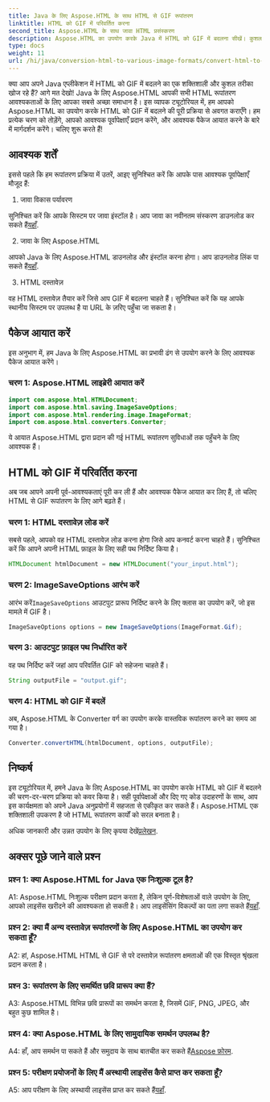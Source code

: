 ```yaml
---
title: Java के लिए Aspose.HTML के साथ HTML से GIF रूपांतरण
linktitle: HTML को GIF में परिवर्तित करना
second_title: Aspose.HTML के साथ जावा HTML प्रसंस्करण
description: Aspose.HTML का उपयोग करके Java में HTML को GIF में बदलना सीखें। कुशल HTML-से-GIF रूपांतरण के लिए एक व्यापक चरण-दर-चरण मार्गदर्शिका।
type: docs
weight: 11
url: /hi/java/conversion-html-to-various-image-formats/convert-html-to-gif/
---
```

क्या आप अपने Java एप्लीकेशन में HTML को GIF में बदलने का एक शक्तिशाली और कुशल तरीका खोज रहे हैं? आगे मत देखो! Java के लिए Aspose.HTML आपकी सभी HTML रूपांतरण आवश्यकताओं के लिए आपका सबसे अच्छा समाधान है। इस व्यापक ट्यूटोरियल में, हम आपको Aspose.HTML का उपयोग करके HTML को GIF में बदलने की पूरी प्रक्रिया से अवगत कराएँगे। हम प्रत्येक चरण को तोड़ेंगे, आपको आवश्यक पूर्वापेक्षाएँ प्रदान करेंगे, और आवश्यक पैकेज आयात करने के बारे में मार्गदर्शन करेंगे। चलिए शुरू करते हैं!

## आवश्यक शर्तें

इससे पहले कि हम रूपांतरण प्रक्रिया में उतरें, आइए सुनिश्चित करें कि आपके पास आवश्यक पूर्वापेक्षाएँ मौजूद हैं:

1. जावा विकास पर्यावरण

सुनिश्चित करें कि आपके सिस्टम पर जावा इंस्टॉल है। आप जावा का नवीनतम संस्करण डाउनलोड कर सकते हैं[यहाँ](https://www.oracle.com/java/technologies/javase-downloads.html).

2. जावा के लिए Aspose.HTML

 आपको Java के लिए Aspose.HTML डाउनलोड और इंस्टॉल करना होगा। आप डाउनलोड लिंक पा सकते हैं[यहाँ](https://releases.aspose.com/html/java/).

3. HTML दस्तावेज़

वह HTML दस्तावेज़ तैयार करें जिसे आप GIF में बदलना चाहते हैं। सुनिश्चित करें कि यह आपके स्थानीय सिस्टम पर उपलब्ध है या URL के ज़रिए पहुँचा जा सकता है।

## पैकेज आयात करें

इस अनुभाग में, हम Java के लिए Aspose.HTML का प्रभावी ढंग से उपयोग करने के लिए आवश्यक पैकेज आयात करेंगे। 

### चरण 1: Aspose.HTML लाइब्रेरी आयात करें

```java
import com.aspose.html.HTMLDocument;
import com.aspose.html.saving.ImageSaveOptions;
import com.aspose.html.rendering.image.ImageFormat;
import com.aspose.html.converters.Converter;
```

ये आयात Aspose.HTML द्वारा प्रदान की गई HTML रूपांतरण सुविधाओं तक पहुँचने के लिए आवश्यक हैं।

## HTML को GIF में परिवर्तित करना

अब जब आपने अपनी पूर्व-आवश्यकताएं पूरी कर ली हैं और आवश्यक पैकेज आयात कर लिए हैं, तो चलिए HTML से GIF रूपांतरण के लिए आगे बढ़ते हैं।

### चरण 1: HTML दस्तावेज़ लोड करें

सबसे पहले, आपको वह HTML दस्तावेज़ लोड करना होगा जिसे आप कनवर्ट करना चाहते हैं। सुनिश्चित करें कि आपने अपनी HTML फ़ाइल के लिए सही पथ निर्दिष्ट किया है।

```java
HTMLDocument htmlDocument = new HTMLDocument("your_input.html");
```

### चरण 2: ImageSaveOptions आरंभ करें

 आरंभ करें`ImageSaveOptions` आउटपुट प्रारूप निर्दिष्ट करने के लिए क्लास का उपयोग करें, जो इस मामले में GIF है।

```java
ImageSaveOptions options = new ImageSaveOptions(ImageFormat.Gif);
```

### चरण 3: आउटपुट फ़ाइल पथ निर्धारित करें

वह पथ निर्दिष्ट करें जहां आप परिवर्तित GIF को सहेजना चाहते हैं।

```java
String outputFile = "output.gif";
```

### चरण 4: HTML को GIF में बदलें

अब, Aspose.HTML के Converter वर्ग का उपयोग करके वास्तविक रूपांतरण करने का समय आ गया है।

```java
Converter.convertHTML(htmlDocument, options, outputFile);
```

## निष्कर्ष

इस ट्यूटोरियल में, हमने Java के लिए Aspose.HTML का उपयोग करके HTML को GIF में बदलने की चरण-दर-चरण प्रक्रिया को कवर किया है। सही पूर्वापेक्षाओं और दिए गए कोड उदाहरणों के साथ, आप इस कार्यक्षमता को अपने Java अनुप्रयोगों में सहजता से एकीकृत कर सकते हैं। Aspose.HTML एक शक्तिशाली उपकरण है जो HTML रूपांतरण कार्यों को सरल बनाता है।

 अधिक जानकारी और उन्नत उपयोग के लिए कृपया देखें[प्रलेखन](https://reference.aspose.com/html/java/).

## अक्सर पूछे जाने वाले प्रश्न

### प्रश्न 1: क्या Aspose.HTML for Java एक निःशुल्क टूल है?

 A1: Aspose.HTML निःशुल्क परीक्षण प्रदान करता है, लेकिन पूर्ण-विशेषताओं वाले उपयोग के लिए, आपको लाइसेंस खरीदने की आवश्यकता हो सकती है। आप लाइसेंसिंग विकल्पों का पता लगा सकते हैं[यहाँ](https://purchase.aspose.com/buy).

### प्रश्न 2: क्या मैं अन्य दस्तावेज़ रूपांतरणों के लिए Aspose.HTML का उपयोग कर सकता हूँ?

A2: हां, Aspose.HTML HTML से GIF से परे दस्तावेज़ रूपांतरण क्षमताओं की एक विस्तृत श्रृंखला प्रदान करता है।

### प्रश्न 3: रूपांतरण के लिए समर्थित छवि प्रारूप क्या हैं?

A3: Aspose.HTML विभिन्न छवि प्रारूपों का समर्थन करता है, जिसमें GIF, PNG, JPEG, और बहुत कुछ शामिल है।

### प्रश्न 4: क्या Aspose.HTML के लिए सामुदायिक समर्थन उपलब्ध है?

 A4: हाँ, आप समर्थन पा सकते हैं और समुदाय के साथ बातचीत कर सकते हैं[Aspose फ़ोरम](https://forum.aspose.com/).

### प्रश्न 5: परीक्षण प्रयोजनों के लिए मैं अस्थायी लाइसेंस कैसे प्राप्त कर सकता हूँ?

 A5: आप परीक्षण के लिए अस्थायी लाइसेंस प्राप्त कर सकते हैं[यहाँ](https://purchase.aspose.com/temporary-license/).